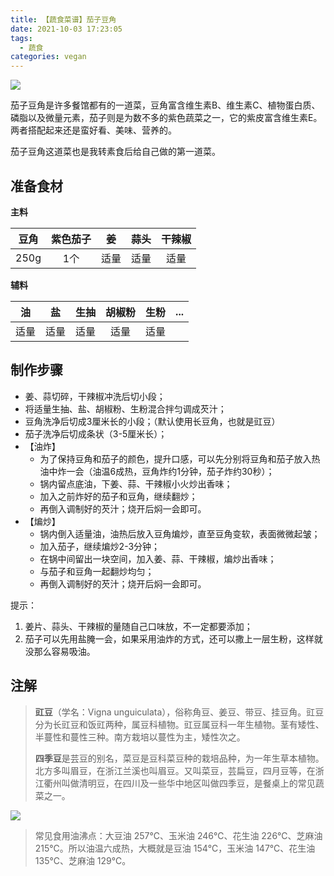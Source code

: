 ```yaml
---
title: 【蔬食菜谱】茄子豆角
date: 2021-10-03 17:23:05
tags:
  - 蔬食
categories: vegan
---
```


![](/images/vegan/茄子豆角.jpeg)

茄子豆角是许多餐馆都有的一道菜，豆角富含维生素B、维生素C、植物蛋白质、磷脂以及微量元素，茄子则是为数不多的紫色蔬菜之一，它的紫皮富含维生素E。两者搭配起来还是蛮好看、美味、营养的。

茄子豆角这道菜也是我转素食后给自己做的第一道菜。



## 准备食材

**主料**

| 豆角 | 紫色茄子 |  姜  | 蒜头 | 干辣椒 |
| :--: | :------: | :--: | :--: | :----: |
| 250g |   1个    | 适量 | 适量 |  适量  |

**辅料**

|  油  |  盐  | 生抽 | 胡椒粉 | 生粉 | ...  |
| :--: | :--: | :--: | :----: | :--: | :--: |
| 适量 | 适量 | 适量 |  适量  | 适量 |      |



## 制作步骤

- 姜、蒜切碎，干辣椒冲洗后切小段；
- 将适量生抽、盐、胡椒粉、生粉混合拌匀调成芡汁；
- 豆角洗净后切成3厘米长的小段；（默认使用长豆角，也就是豇豆）
- 茄子洗净后切成条状（3-5厘米长）；
- 【油炸】
  - 为了保持豆角和茄子的颜色，提升口感，可以先分别将豆角和茄子放入热油中炸一会（油温6成热，豆角炸约1分钟，茄子炸约30秒）；
  - 锅内留点底油，下姜、蒜、干辣椒小火炒出香味；
  - 加入之前炸好的茄子和豆角，继续翻炒；
  - 再倒入调制好的芡汁；烧开后焖一会即可。
- 【煸炒】
  - 锅内倒入适量油，油热后放入豆角煸炒，直至豆角变软，表面微微起皱；
  - 加入茄子，继续煸炒2-3分钟；
  - 在锅中间留出一块空间，加入姜、蒜、干辣椒，煸炒出香味；
  - 与茄子和豆角一起翻炒均匀；
  - 再倒入调制好的芡汁；烧开后焖一会即可。

提示：

1. 姜片、蒜头、干辣椒的量随自己口味放，不一定都要添加；
2. 茄子可以先用盐腌一会，如果采用油炸的方式，还可以撒上一层生粉，这样就没那么容易吸油。



## 注解

> **豇豆**（学名：Vigna unguiculata），俗称角豆、姜豆、带豆、挂豆角。豇豆分为长豇豆和饭豇两种，属豆科植物。豇豆属豆科一年生植物。茎有矮性、半蔓性和蔓性三种。南方栽培以蔓性为主，矮性次之。
>
> **四季豆**是芸豆的别名，菜豆是豆科菜豆种的栽培品种，为一年生草本植物。北方多叫眉豆，在浙江兰溪也叫眉豆。又叫菜豆，芸扁豆，四月豆等，在浙江衢州叫做清明豆，在四川及一些华中地区叫做四季豆，是餐桌上的常见蔬菜之一。

![](/images/vegan/豆角种类.jpg)

> 常见食用油沸点：大豆油 257℃、玉米油 246℃、花生油 226℃、芝麻油 215℃。所以油温六成热，大概就是豆油 154℃，玉米油 147℃、花生油 135℃、芝麻油 129℃。

